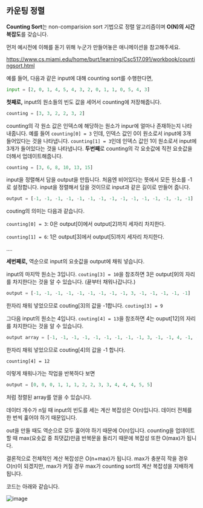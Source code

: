 ## 카운팅 정렬

**Counting Sort**는 non-comparision sort 기법으로 정렬 알고리즘이며 **O(N)의 시간복잡도**를 갖습니다.

먼저 예시전에 이해를 돋기 위해 누군가 만들어놓은 애니메이션을 참고해주세요.

https://www.cs.miami.edu/home/burt/learning/Csc517.091/workbook/countingsort.html

예를 들어, 다음과 같은 input에 대해 counting sort를 수행한다면,

```python
input = [2, 0, 1, 4, 5, 4, 3, 2, 0, 1, 1, 0, 5, 4, 3]
```

**첫째로,** input의 원소들의 빈도 값을 세어서 counting에 저장해줍니다.

```python
counting = [3, 3, 2, 2, 3, 2]
```

counting의 각 원소 값은 인덱스에 해당하는 원소가 inpur에 얼마나 존재하는지 나타내줍니다. 예를 들어 `counting[0] = 3` 인데, 인덱스 값인 0이 원소로서 input에 3개 들어있다는 것을 나타냅니다. `counting[1] = 3`인데 인덱스 값인 1이 원소로서 input에 3개가 들어있다는 것을 나타냅니다. **두번째**로 counting의 각 요솟값에 직전 요솟값을 더해서 업데이트해줍니다.

```python
counting = [3, 6, 8, 10, 13, 15]
```

input을 정렬해서 담을 output을 만듭니다. 처음엔 비어있다는 뜻에서 모든 원소를 -1로 설정합니다. input을 정렬해서 담을 것이므로 input과 같은 길이로 만들어 줍니다.

```python
output = [-1, -1, -1, -1, -1, -1, -1, -1, -1, -1, -1, -1, -1, -1, -1]
```

couting의 의미는 다음과 같습니다.

`counting[0] = 3`: 0은 output[0]에서 output[2]까지 세자리 차지한다.

`counting[1] = 6`: 1은 output[3]에서 output[5]까지 세자리 차지한다.

....

**세번째로,** 역순으로 input의 요솟값을 output에 채워 넣습니다.

input의 마지막 원소는 3입니다. `couting[3] = 10`을 참조하면 3은 output[9]의 자리를 차지한다는 것을 알 수 있습니다. (끝부터 채워나갑니다.)

```python
output = [-1, -1, -1, -1, -1, -1, -1, -1, -1, 3, -1, -1, -1, -1, -1]
```

한자리 채워 넣었으므로 couting[3]의 값을 -1합니다. `couting[3] = 9`

그다음 input의 원소는 4입니다. `couting[4] = 13`을 참조하면 4는 ouput[12]의 자리를 차지한다는 것을 알 수 있습니다.

```python
output array = [-1, -1, -1, -1, -1, -1, -1, -1, -1, 3, -1, -1, 4, -1, -1]
```

한자리 채워 넣었으므로 couting[4]의 값을 -1 합니다.

`counting[4] = 12`

이렇게 채워나가는 작업을 반복하다 보면

```python
output = [0, 0, 0, 1, 1, 1, 2, 2, 3, 3, 4, 4, 4, 5, 5]
```

처럼 정렬된 array를 얻을 수 있습니다.

데이터 개수가 n일 때 input의 빈도를 세는 계산 복잡성은 O(n)입니다. 데이터 전체를 한 번씩 훑어야 하기 때문입니다.

out을 만들 때도 역순으로 모두 훑어야 하기 때문에 O(n)입니다. counting을 업데이트할 때 max(요솟값 중 최댓값)만큼 반복문을 돌리기 때문에 복잡성 또한 O(max)가 됩니다.

결론적으로 전체적인 계산 복잡성은 O(n+max)가 됩니다. max가 충분히 작을 경우 O(n)이 되겠지만, max가 커질 경우 max가 counting sort의 계산 복잡성을 지배하게 됩니다.

코드는 아래와 같습니다.

![image](https://user-images.githubusercontent.com/53684676/84779025-c6db7500-b01e-11ea-8686-4c5e3bd4eb63.png)

